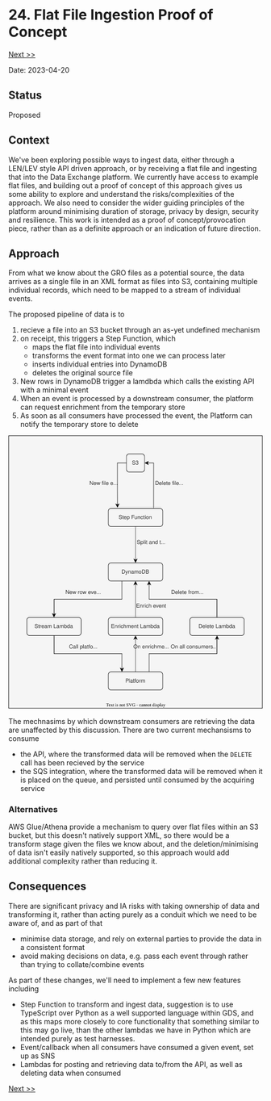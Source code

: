 # 24. Flat File Ingestion Proof of Concept

[Next >>](0025-internal-event-flow.md)

Date: 2023-04-20

## Status

Proposed

## Context

We've been exploring possible ways to ingest data, either through a LEN/LEV style API driven approach, or by receiving
a flat file and ingesting that into the Data Exchange platform.
We currently have access to example flat files, and building out a proof of concept of this approach gives us some ability
to explore and understand the risks/complexities of the approach.
We also need to consider the wider guiding principles of the platform around minimising duration of storage, privacy by design, security and resilience.
This work is intended as a proof of concept/provocation piece, rather than as a definite approach or an indication of
future direction.

## Approach

From what we know about the GRO files as a potential source, the data arrives as a single file in an XML format as files into S3, containing multiple individual records, which need to be mapped to a stream of individual events.

The proposed pipeline of data is to
1. recieve a file into an S3 bucket through an as-yet undefined mechanism
2. on receipt, this triggers a Step Function, which
    - maps the flat file into individual events
    - transforms the event format into one we can process later
    - inserts individual entries into DynamoDB
    - deletes the original source file
3. New rows in DynamoDB trigger a lamdbda which calls the existing API with a minimal event
4. When an event is processed by a downstream consumer, the platform can request enrichment from the temporary store
5. As soon as all consumers have processed the event, the Platform can notify the temporary store to delete

![Image](flat_file_ingestion_poc.svg)

The mechnasims by which downstream consumers are retrieving the data are unaffected
by this discussion. There are two current mechansisms to consume
- the API, where the transformed data will be removed when the `DELETE` call has been recieved by the service
- the SQS integration, where the transformed data will be removed when it is placed on the queue, and persisted until consumed by the acquiring service

### Alternatives
AWS Glue/Athena provide a mechanism to query over flat files within an S3 bucket, but this doesn't natively support XML, so there would be a transform stage given the files we know about, and the deletion/minimising of data isn't easily natively supported, so this approach would add additional complexity rather than reducing it.

## Consequences

There are significant privacy and IA risks with taking ownership of data and transforming it, rather than acting purely as a conduit which we need to be aware of, and as part of that
- minimise data storage, and rely on external parties to provide the data in a consistent format
- avoid making decisions on data, e.g. pass each event through rather than trying to collate/combine events

As part of these changes, we'll need to implement a few new features including
- Step Function to transform and ingest data, suggestion is to use TypeScript over Python as a well supported language within
  GDS, and as this maps more closely to core functionality that something similar to this may go live, than the other lambdas we have in Python which are intended purely as test harnesses.
- Event/callback when all consumers have consumed a given event, set up as SNS
- Lambdas for posting and retrieving data to/from the API, as well as deleting data when consumed

[Next >>](0025-internal-event-flow.md)
